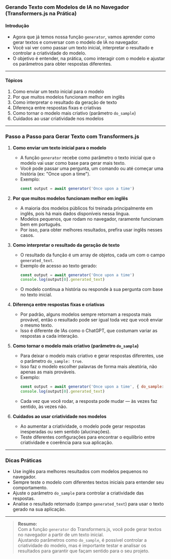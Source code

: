 ### **Gerando Texto com Modelos de IA no Navegador (Transformers.js na Prática)**

#### Introdução

- Agora que já temos nossa função `generator`, vamos aprender como gerar textos e conversar com o modelo de IA no navegador.
- Você vai ver como passar um texto inicial, interpretar o resultado e controlar a criatividade do modelo.
- O objetivo é entender, na prática, como interagir com o modelo e ajustar os parâmetros para obter respostas diferentes.

---

#### Tópicos

1. Como enviar um texto inicial para o modelo
2. Por que muitos modelos funcionam melhor em inglês
3. Como interpretar o resultado da geração de texto
4. Diferença entre respostas fixas e criativas
5. Como tornar o modelo mais criativo (parâmetro `do_sample`)
6. Cuidados ao usar criatividade nos modelos

---

### Passo a Passo para Gerar Texto com Transformers.js

1. **Como enviar um texto inicial para o modelo**

   - A função `generator` recebe como parâmetro o texto inicial que o modelo vai usar como base para gerar mais texto.
   - Você pode passar uma pergunta, um comando ou até começar uma história (ex: "Once upon a time").
   - Exemplo:
     ```javascript
     const output = await generator('Once upon a time')
     ```

2. **Por que muitos modelos funcionam melhor em inglês**

   - A maioria dos modelos públicos foi treinada principalmente em inglês, pois há mais dados disponíveis nessa língua.
   - Modelos pequenos, que rodam no navegador, raramente funcionam bem em português.
   - Por isso, para obter melhores resultados, prefira usar inglês nesses casos.

3. **Como interpretar o resultado da geração de texto**

   - O resultado da função é um array de objetos, cada um com o campo `generated_text`.
   - Exemplo de acesso ao texto gerado:
     ```javascript
     const output = await generator('Once upon a time')
     console.log(output[0].generated_text)
     ```
   - O modelo continua a história ou responde à sua pergunta com base no texto inicial.

4. **Diferença entre respostas fixas e criativas**

   - Por padrão, alguns modelos sempre retornam a resposta mais provável, então o resultado pode ser igual toda vez que você enviar o mesmo texto.
   - Isso é diferente de IAs como o ChatGPT, que costumam variar as respostas a cada interação.

5. **Como tornar o modelo mais criativo (parâmetro `do_sample`)**

   - Para deixar o modelo mais criativo e gerar respostas diferentes, use o parâmetro `do_sample: true`.
   - Isso faz o modelo escolher palavras de forma mais aleatória, não apenas as mais prováveis.
   - Exemplo:
     ```javascript
     const output = await generator('Once upon a time', { do_sample: true })
     console.log(output[0].generated_text)
     ```
   - Cada vez que você rodar, a resposta pode mudar — às vezes faz sentido, às vezes não.

6. **Cuidados ao usar criatividade nos modelos**

   - Ao aumentar a criatividade, o modelo pode gerar respostas inesperadas ou sem sentido (alucinações).
   - Teste diferentes configurações para encontrar o equilíbrio entre criatividade e coerência para sua aplicação.

---

### Dicas Práticas

- Use inglês para melhores resultados com modelos pequenos no navegador.
- Sempre teste o modelo com diferentes textos iniciais para entender seu comportamento.
- Ajuste o parâmetro `do_sample` para controlar a criatividade das respostas.
- Analise o resultado retornado (campo `generated_text`) para usar o texto gerado na sua aplicação.

---

> **Resumo:**  
> Com a função `generator` do Transformers.js, você pode gerar textos no navegador a partir de um texto inicial.  
> Ajustando parâmetros como `do_sample`, é possível controlar a criatividade do modelo, mas é importante testar e analisar os resultados para garantir que façam sentido para o seu projeto.
